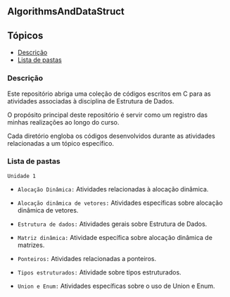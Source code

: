 ## AlgorithmsAndDataStruct

## Tópicos

- [Descrição](#descrição)
- [Lista de pastas](#lista-de-pastas)

### Descrição

Este repositório abriga uma coleção de códigos escritos em C para as atividades associadas à disciplina de Estrutura de Dados.

O propósito principal deste repositório é servir como um registro das minhas realizações ao longo do curso.

Cada diretório engloba os códigos desenvolvidos durante as atividades relacionadas a um tópico específico.


### Lista de pastas


`Unidade 1`

- `Alocação Dinâmica:` Atividades relacionadas à alocação dinâmica.

- `Alocação dinâmica de vetores:` Atividades específicas sobre alocação dinâmica de vetores.

- `Estrutura de dados:` Atividades gerais sobre Estrutura de Dados.

- `Matriz dinâmica:` Atividade específica sobre alocação dinâmica de matrizes.

- `Ponteiros:` Atividades relacionadas a ponteiros.

- `Tipos estruturados:` Atividade sobre tipos estruturados.

- `Union e Enum:` Atividades específicas sobre o uso de Union e Enum.